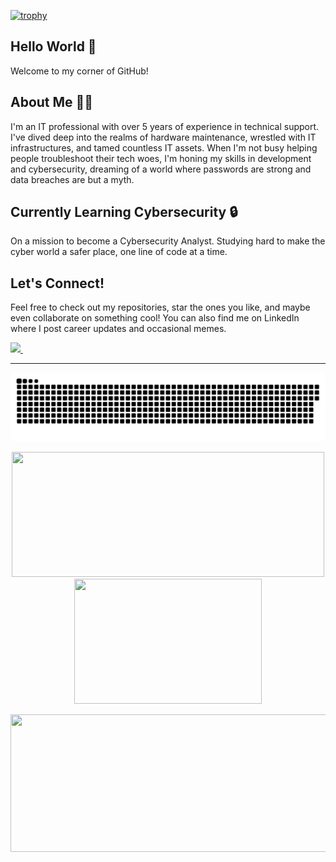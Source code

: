 [![trophy](https://github-profile-trophy.vercel.app/?username=Danilo-Mugnaini&title=Stars,Followers,Commits,Repositories,MultipleLang,PullRequest&theme=onedark)](https://github.com/ryo-ma/github-profile-trophy)


## Hello World 👋
Welcome to my corner of GitHub!

## About Me 👨‍💻
I'm an IT professional with over 5 years of experience in technical support. I've dived deep into the realms of hardware maintenance, wrestled with IT infrastructures, and tamed countless IT assets. When I'm not busy helping people troubleshoot their tech woes, I'm honing my skills in development and cybersecurity, dreaming of a world where passwords are strong and data breaches are but a myth.

## Currently Learning Cybersecurity 🔒
On a mission to become a Cybersecurity Analyst. Studying hard to make the cyber world a safer place, one line of code at a time.

## Let's Connect!
Feel free to check out my repositories, star the ones you like, and maybe even collaborate on something cool! You can also find me on LinkedIn where I post career updates and occasional memes.

<p align='left'>
  <a href="https://www.linkedin.com/in/daniloamneto/">
    <img src="https://img.shields.io/badge/linkedin-%230077B5.svg?&style=for-the-badge&logo=linkedin&logoColor=white" />
  </a>&nbsp;&nbsp;
</p>

---

<p align="center">
 <img width="1000" src="assets/github-snake.svg" alt="snake"/>
</p>

<p align="center">
  <img width="500" height="200" src="https://github-readme-stats.vercel.app/api?username=Danilo-Mugnaini&show_icons=true&theme=vision-friendly-dark">
  <img width="300" height="200" src="https://github-readme-stats.vercel.app/api/top-langs/?username=Danilo-Mugnaini&size_weight=0.0005&count_weight=0.3&layout=compact&theme=vision-friendly-dark">
</p>
  
<p align="center">
  <img width="800" height="220" src="https://streak-stats.demolab.com?user=Danilo-Mugnaini&theme=highcontrast&hide_border=true&border_radius=5&card_width=800">
</p>

<div id="header" align="center">
  <img src="https://komarev.com/ghpvc/?username=Danilo-Mugnaini&style=for-the-badge&color=orange" alt=""/>
</div>




